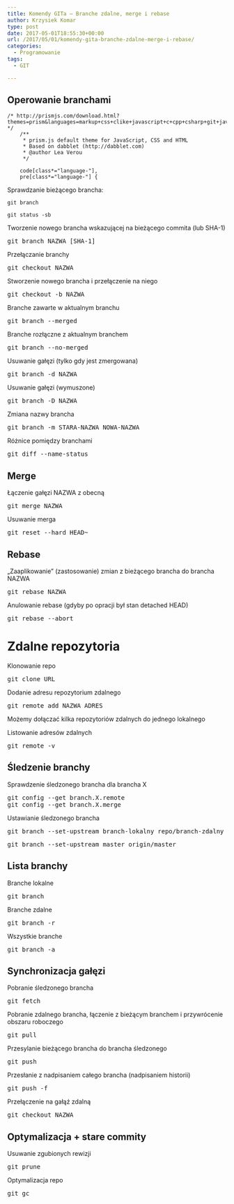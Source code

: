 ```yaml
---
title: Komendy GITa – Branche zdalne, merge i rebase
author: Krzysiek Komar
type: post
date: 2017-05-01T18:55:30+00:00
url: /2017/05/01/komendy-gita-branche-zdalne-merge-i-rebase/
categories:
  - Programowanie
tags:
  - GIT

---
```

## Operowanie branchami
<pre class= "line-numbers"><code class="language-css">/* http://prismjs.com/download.html?themes=prism&languages=markup+css+clike+javascript+c+cpp+csharp+git+java+php+python+sql */
    /**
     * prism.js default theme for JavaScript, CSS and HTML
     * Based on dabblet (http://dabblet.com)
     * @author Lea Verou
     */
    
    code[class*="language-"],
    pre[class*="language-"] {</code></pre>

Sprawdzanie bieżącego brancha:

<pre><code class="language-git">git branch</code></pre>

<pre><code class="language-git">git status -sb</code></pre>

Tworzenie nowego brancha wskazującej na bieżącego commita (lub SHA-1)

<pre>git branch NAZWA [SHA-1]</pre>

Przełączanie branchy

<pre>git checkout NAZWA</pre>

Stworzenie nowego brancha i przełączenie na niego

<pre>git checkout -b NAZWA</pre>

Branche zawarte w aktualnym branchu

<pre>git branch --merged</pre>

Branche rozłączne z aktualnym branchem

<pre>git branch --no-merged</pre>

Usuwanie gałęzi (tylko gdy jest zmergowana)

<pre>git branch -d NAZWA</pre>

Usuwanie gałęzi (wymuszone)

<pre>git branch -D NAZWA</pre>

Zmiana nazwy brancha

<pre>git branch -m STARA-NAZWA NOWA-NAZWA</pre>

Różnice pomiędzy branchami

<pre>git diff --name-status</pre>

## Merge

Łączenie gałęzi NAZWA z obecną

<pre>git merge NAZWA</pre>

Usuwanie merga

<pre>git reset --hard HEAD~</pre>

## Rebase

&#8222;Zaaplikowanie&#8221; (zastosowanie) zmian z bieżącego brancha do brancha NAZWA

<pre>git rebase NAZWA</pre>

Anulowanie rebase (gdyby po opracji był stan detached HEAD)

<pre>git rebase --abort</pre>

# Zdalne repozytoria

Klonowanie repo

<pre>git clone URL</pre>

Dodanie adresu repozytorium zdalnego

<pre>git remote add NAZWA ADRES</pre>

Możemy dołączać kilka repozytoriów zdalnych do jednego lokalnego

Listowanie adresów zdalnych

<pre>git remote -v</pre>

## Śledzenie branchy

Sprawdzenie śledzonego brancha dla brancha X

<pre>git config --get branch.X.remote
git config --get branch.X.merge
</pre>

Ustawianie śledzonego brancha

<pre>git branch --set-upstream branch-lokalny repo/branch-zdalny</pre>

<pre>git branch --set-upstream master origin/master</pre>

## Lista branchy

Branche lokalne

<pre>git branch</pre>

Branche zdalne

<pre>git branch -r</pre>

Wszystkie branche

<pre>git branch -a</pre>

## Synchronizacja gałęzi

Pobranie śledzonego brancha

<pre>git fetch</pre>

Pobranie zdalnego brancha, łączenie z bieżącym branchem i przywrócenie obszaru roboczego

<pre>git pull</pre>

Przesylanie bieżącego brancha do brancha śledzonego

<pre>git push</pre>

Przesłanie z nadpisaniem całego brancha (nadpisaniem historii)

<pre>git push -f</pre>

Przełączenie na gałąź zdalną

<pre>git checkout NAZWA</pre>

## Optymalizacja + stare commity

Usuwanie zgubionych rewizji

<pre>git prune</pre>

Optymalizacja repo

<pre>git gc</pre>